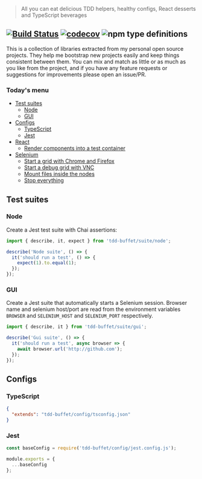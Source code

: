 > All you can eat delicious TDD helpers, healthy configs, React desserts and TypeScript beverages

[![Build Status](https://travis-ci.com/NiGhTTraX/tdd-buffet.svg?branch=master)](https://travis-ci.com/NiGhTTraX/tdd-buffet) [![codecov](https://codecov.io/gh/NiGhTTraX/tdd-buffet/branch/master/graph/badge.svg)](https://codecov.io/gh/NiGhTTraX/tdd-buffet) ![npm type definitions](https://img.shields.io/npm/types/tdd-buffet.svg)
----

This is a collection of libraries extracted from my personal open source projects. They help me bootstrap new projects easily and keep things consistent between them. You can mix and match as little or as much as you like from the project, and if you have any feature requests or suggestions for improvements please open an issue/PR.


### Today's menu

- [Test suites](#test-suites)
  - [Node](#node)
  - [GUI](#gui)
- [Configs](#configs)
  - [TypeScript](#typescript)
  - [Jest](#jest)
- [React](./packages/react)
  - [Render components into a test container](./packages/react/README.md#render-components-into-a-test-container)
- [Selenium](./packages/selenium)
  - [Start a grid with Chrome and Firefox](./packages/selenium/README.md#start-a-grid-with-chrome-and-firefox)
  - [Start a debug grid with VNC](./packages/selenium/README.md#start-a-grid-with-debug-nodes-with-vnc)
  - [Mount files inside the nodes](./packages/selenium/README.md#mount-files-inside-the-nodes)
  - [Stop everything](./packages/selenium/README.md#stop-everything)
  

## Test suites

### Node

Create a Jest test suite with Chai assertions:

```typescript
import { describe, it, expect } from 'tdd-buffet/suite/node';

describe('Node suite', () => {
  it('should run a test', () => {
    expect(1).to.equal(1); 
  });
});
```

### GUI

Create a Jest suite that automatically starts a Selenium session. Browser name and selenium host/port are read from the environment variables `BROWSER` and `SELENIUM_HOST` and `SELENIUM_PORT` respectively.

```typescript
import { describe, it } from 'tdd-buffet/suite/gui';

describe('Gui suite', () => {
  it('should run a test', async browser => {
    await browser.url('http://github.com');
  });
});
```


## Configs

### TypeScript

```json
{
  "extends": "tdd-buffet/config/tsconfig.json"
}
```

### Jest

```js
const baseConfig = require('tdd-buffet/config/jest.config.js');

module.exports = {
  ...baseConfig
};
```
